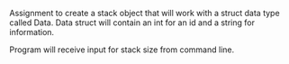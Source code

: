 Assignment to create a stack object that will work with a struct data type called Data. 
Data struct will contain an int for an id and a string for information.

Program will receive input for stack size from command line.